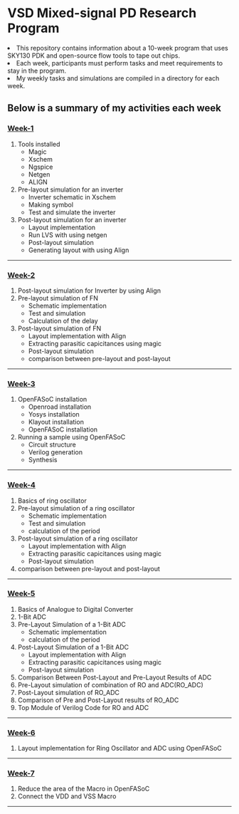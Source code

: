 # VSD Mixed-signal PD Research Program 
<li> This repository contains information about a 10-week program that uses SKY130 PDK and open-source flow tools to tape out chips.
<li> Each week, participants must perform tasks and meet requirements to stay in the program.
<li> My weekly tasks and simulations are compiled in a directory for each week.
  
## Below is a summary of my activities each week
  
### [Week-1](https://github.com/syedimaduddin/msvsd4bituc/tree/main/Week-1)
1. Tools installed
    - Magic
    - Xschem
    - Ngspice
    - Netgen
    - ALIGN
2. Pre-layout simulation for an inverter
    - Inverter schematic in Xschem
    - Making symbol
    - Test and simulate the inverter
3. Post-layout simulation for an inverter
    - Layout implementation
    - Run LVS with using netgen 
    - Post-layout simulation
    - Generating layout with using Align

<hr>
  
### [Week-2](https://github.com/syedimaduddin/msvsd4bituc/tree/main/Week-2)
1. Post-layout simulation for Inverter by using Align 
2. Pre-layout simulation of FN
    - Schematic implementation
    - Test and simulation
    - Calculation of the delay
3. Post-layout simulation of FN
    - Layout implementation with Align
    - Extracting parasitic capicitances using magic
    - Post-layout simulation
    - comparison between pre-layout and post-layout

<hr>
  
### [Week-3](https://github.com/syedimaduddin/msvsd4bituc/tree/main/Week-3)
1. OpenFASoC installation
    - Openroad installation
    - Yosys installation
    - Klayout installation
    - OpenFASoC installation
2. Running a sample using OpenFASoC
    - Circuit structure
    - Verilog generation
    - Synthesis

<hr>

### [Week-4](https://github.com/syedimaduddin/msvsd4bituc/tree/main/Week-4)
1. Basics of ring oscillator
2. Pre-layout simulation of a ring oscillator
    - Schematic implementation
    - Test and simulation
    - calculation of the period
3. Post-layout simulation of a ring oscillator
    - Layout implementation with Align
    - Extracting parasitic capicitances using magic
    - Post-layout simulation
4. comparison between pre-layout and post-layout

<hr>

### [Week-5](https://github.com/syedimaduddin/msvsd4bituc/tree/main/Week-5)
1. Basics of Analogue to Digital Converter
2. 1-Bit ADC
3. Pre-Layout Simulation of a 1-Bit ADC
    - Schematic implementation
    - calculation of the period
4. Post-Layout Simulation of a 1-Bit ADC
    - Layout implementation with Align
    - Extracting parasitic capicitances using magic
    - Post-layout simulation
5. Comparison Between Post-Layout and Pre-Layout Results of ADC
6. Pre-Layout simulation of combination of RO and ADC(RO_ADC)
7. Post-Layout simulation of RO_ADC
8. Comparison of Pre and Post-Layout results of RO_ADC
9. Top Module of Verilog Code for RO and ADC

<hr>

### [Week-6](https://github.com/syedimaduddin/msvsd4bituc/tree/main/Week-6)
1. Layout implementation for Ring Oscillator and ADC using OpenFASoC

<hr>

### [Week-7](https://github.com/syedimaduddin/msvsd4bituc/tree/main/Week-7)
1. Reduce the area of the Macro in OpenFASoC
2. Connect the VDD and VSS Macro
<hr>
  
<!-- # Acknowledgement -->

